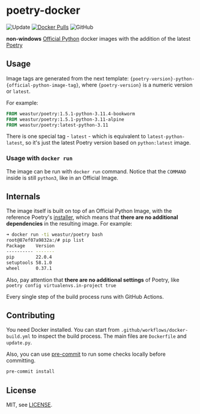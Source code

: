 # poetry-docker

![Update](https://github.com/weastur/poetry-docker/workflows/Update/badge.svg)
[![Docker Pulls](https://img.shields.io/docker/pulls/weastur/poetry)](https://hub.docker.com/r/weastur/poetry/)
![GitHub](https://img.shields.io/github/license/weastur/poetry-docker)

**non-windows** [Official Python](https://hub.docker.com/_/python/)
docker images with the addition of the latest [Poetry](https://python-poetry.org)

## Usage

Image tags are generated from the next template:
`{poetry-version}-python-{official-python-image-tag}`,
where `{poetry-version}` is a numeric version or `latest`.

For example:

```Dockerfile
FROM weastur/poetry:1.5.1-python-3.11.4-bookworm
FROM weastur/poetry:1.5.1-python-3.11-alpine
FROM weastur/poetry:latest-python-3.11
```

There is one special tag - `latest` - which is equivalent to
`latest-python-latest`, so it's just the latest Poetry version
based on `python:latest` image.

### Usage with `docker run`

The image can be run with `docker run` command. Notice that the `COMMAND` inside
is still `python3`, like in an Official Image.

## Internals

The image itself is built on top of an Official Python Image, with the
reference Poetry's
[installer](https://github.com/python-poetry/install.python-poetry.org),
which means that **there are no additional dependencies** in the
resulting image. For example:

```bash
➜ docker run -ti weastur/poetry bash
root@87ef07a9832a:/# pip list
Package    Version
---------- -------
pip        22.0.4
setuptools 58.1.0
wheel      0.37.1
```

Also, pay attention that **there are no additional settings** of Poetry,
like `poetry config virtualenvs.in-project true`

Every single step of the build process runs with GitHub Actions.

## Contributing

You need Docker installed.
You can start from `.github/workflows/docker-build.yml` to inspect the build process.
The main files are `Dockerfile` and `update.py`.

Also, you can use [pre-commit](https://pre-commit.com) to run some checks
locally before committing.

```bash
pre-commit install
```

## License

MIT, see [LICENSE](./LICENSE).
